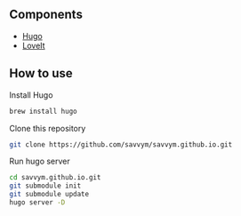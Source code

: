 ## Components
- [Hugo](https://gohugo.io)
- [LoveIt](https://github.com/dillonzq/LoveIt)

## How to use
Install Hugo
```bash
brew install hugo
```
Clone this repository
```bash
git clone https://github.com/savvym/savvym.github.io.git
```
Run hugo server
```bash
cd savvym.github.io.git 
git submodule init
git submodule update
hugo server -D
```